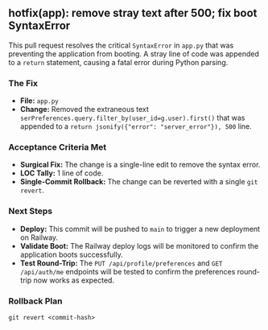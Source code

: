 ## hotfix(app): remove stray text after 500; fix boot SyntaxError

This pull request resolves the critical `SyntaxError` in `app.py` that was preventing the application from booting. A stray line of code was appended to a `return` statement, causing a fatal error during Python parsing.

### The Fix

- **File:** `app.py`
- **Change:** Removed the extraneous text `serPreferences.query.filter_by(user_id=g.user).first()` that was appended to a `return jsonify({"error": "server_error"}), 500` line.

### Acceptance Criteria Met

- **Surgical Fix:** The change is a single-line edit to remove the syntax error.
- **LOC Tally:** 1 line of code.
- **Single-Commit Rollback:** The change can be reverted with a single `git revert`.

### Next Steps

- **Deploy:** This commit will be pushed to `main` to trigger a new deployment on Railway.
- **Validate Boot:** The Railway deploy logs will be monitored to confirm the application boots successfully.
- **Test Round-Trip:** The `PUT /api/profile/preferences` and `GET /api/auth/me` endpoints will be tested to confirm the preferences round-trip now works as expected.

### Rollback Plan

```
git revert <commit-hash>
```
```
